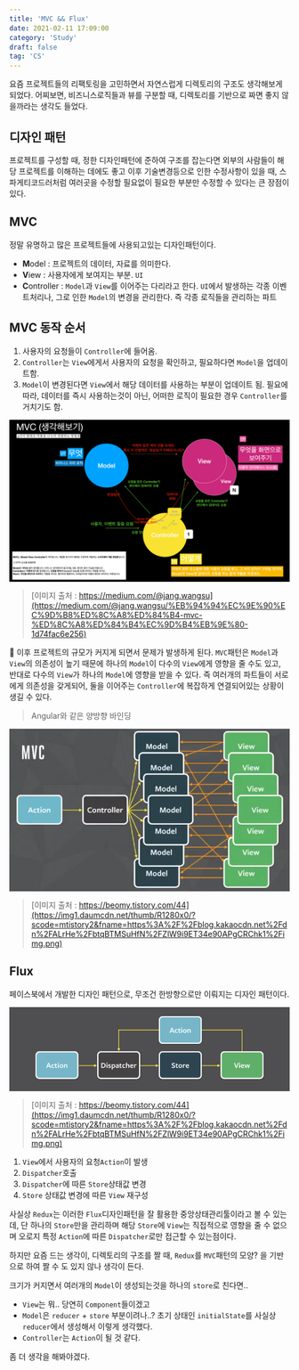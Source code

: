```yaml
---
title: 'MVC && Flux'
date: 2021-02-11 17:09:00
category: 'Study'
draft: false
tag: 'CS'
---
```


요즘 프로젝트들의 리팩토링을 고민하면서 자연스럽게 디렉토리의 구조도 생각해보게 되었다. 어찌보면, 비즈니스로직들과 뷰를 구분할 때, 디렉토리를 기반으로 짜면 좋지 않을까라는 생각도 들었다.

## 디자인 패턴

프로젝트를 구성할 때, 정한 디자인패턴에 준하여 구조를 잡는다면 외부의 사람들이 해당 프로젝트를 이해하는 데에도 좋고 이후 기술변경등으로 인한 수정사항이 있을 때, 스파게티코드러처럼 여러곳을 수정할 필요없이 필요한 부분만 수정할 수 있다는 큰 장점이 있다.

## MVC

정말 유명하고 많은 프로젝트들에 사용되고있는 디자인패턴이다.

- **M**odel : 프로젝트의 데이터, 자료를 의미한다.
- **V**iew : 사용자에게 보여지는 부분. `UI`
- **C**ontroller : `Model`과 `View`를 이어주는 다리라고 한다. `UI`에서 발생하는 각종 이벤트처리나, 그로 인한 `Model`의 변경을 관리한다. 즉 각종 로직들을 관리하는 파트

## MVC 동작 순서

1. 사용자의 요청들이 `Controller`에 들어옴.
2. `Controller`는 `View`에게서 사용자의 요청을 확인하고, 필요하다면 `Model`을 업데이트함.
3. `Model`이 변경된다면 `View`에서 해당 데이터를 사용하는 부분이 업데이트 됨. 필요에 따라, 데이터를 즉시 사용하는것이 아닌, 어떠한 로직이 필요한 경우 `Controller`를 거치기도 함.

<div style="display : flex; justify-content : space-between;">
  <img style="display : inlneblock; width : 100%" src="/img/2021/02/11/5.png?raw=true" alt="result1">
</div>

> [이미지 출처 : https://medium.com/@jang.wangsu](https://medium.com/@jang.wangsu/%EB%94%94%EC%9E%90%EC%9D%B8%ED%8C%A8%ED%84%B4-mvc-%ED%8C%A8%ED%84%B4%EC%9D%B4%EB%9E%80-1d74fac6e256)

💢 이후 프로젝트의 규모가 커지게 되면서 문제가 발생하게 된다. `MVC`패턴은 `Model`과 `View`의 의존성이 높기 때문에 하나의 `Model`이 다수의 `View`에게 영향을 줄 수도 있고, 반대로 다수의 `View`가 하나의 `Model`에 영향을 받을 수 있다. 즉 여러개의 파트들이 서로에게 의존성을 갖게되어, 둘을 이어주는 `Controller`에 복잡하게 연결되어있는 상황이 생길 수 있다.

> Angular와 같은 양방향 바인딩

<div style="display : flex; justify-content : space-between;">
  <img style="display : inlneblock; width : 100%" src="/img/2021/02/11/6.png?raw=true" alt="result2">
</div>

> [이미지 출처 : https://beomy.tistory.com/44](https://img1.daumcdn.net/thumb/R1280x0/?scode=mtistory2&fname=https%3A%2F%2Fblog.kakaocdn.net%2Fdn%2FALrHe%2FbtqBTMSuHfN%2FZlW9i9ET34e90APgCRChk1%2Fimg.png)

## Flux

페이스북에서 개발한 디자인 패턴으로, 무조건 한방향으로만 이뤄지는 디자인 패턴이다.

<div style="display : flex; justify-content : space-between;">
  <img style="display : inlneblock; width : 100%" src="/img/2021/02/11/7.png?raw=true" alt="result3">
</div>

> [이미지 출처 : https://beomy.tistory.com/44](https://img1.daumcdn.net/thumb/R1280x0/?scode=mtistory2&fname=https%3A%2F%2Fblog.kakaocdn.net%2Fdn%2FALrHe%2FbtqBTMSuHfN%2FZlW9i9ET34e90APgCRChk1%2Fimg.png)

1. `View`에서 사용자의 요청`Action`이 발생
2. `Dispatcher`호출
3. `Dispatcher`에 따른 `Store`상태값 변경
4. `Store` 상태값 변경에 따른 `View` 재구성

사실상 `Redux`는 이러한 `Flux`디자인패턴을 잘 활용한 중앙상태관리툴이라고 볼 수 있는데, 단 하나의 `Store`만을 관리하며 해당 `Store`에 `View`는 직접적으로 영향을 줄 수 없으며 오로지 특정 `Action`에 따른 `Dispatcher`로만 접근할 수 있는점이다.

하지만 요즘 드는 생각이, 디렉토리의 구조를 짤 때, `Redux`를 `MVC`패턴의 모양? 을 기반으로 하여 짤 수 도 있지 않나 생각이 든다.

크기가 커지면서 여러개의 `Model`이 생성되는것을 하나의 `store`로 친다면..

- `View`는 뭐.. 당연히 `Component`들이겠고
- `Model`은 `reducer` + `store` 부분이려나..? 초기 상태인 `initialState`를 사실상 `reducer`에서 생성해서 이렇게 생각했다.
- `Controller`는 `Action`이 될 것 같다.

좀 더 생각을 해봐야겠다.
